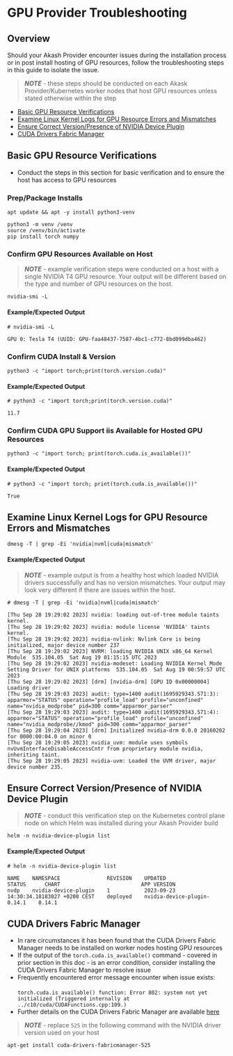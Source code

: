 # GPU Provider Troubleshooting

## Overview

Should your Akash Provider encounter issues during the installation process or in post install hosting of GPU resources, follow the troubleshooting steps in this guide to isolate the issue.

> _**NOTE**_ - these steps should be conducted on each Akask Provider/Kubernetes worker nodes that host GPU resources unless stated otherwise within the step

* [Basic GPU Resource Verifications](gpu-provider-troubleshooting.md#basic-gpu-resource-verifications)
* [Examine Linux Kernel Logs for GPU Resource Errors and Mismatches](gpu-provider-troubleshooting.md#examine-linux-kernel-logs-for-gpu-resource-errors-and-mismatches)
* [Ensure Correct Version/Presence of NVIDIA Device Plugin](gpu-provider-troubleshooting.md#ensure-correct-version-presence-of-nvidia-device-plugin)
* [CUDA Drivers Fabric Manager](gpu-provider-troubleshooting.md#cuda-drivers-fabric-manager)

## Basic GPU Resource Verifications

* Conduct the steps in this section for basic verification and to ensure the host has access to GPU resources

### Prep/Package Installs

```
apt update && apt -y install python3-venv

python3 -m venv /venv
source /venv/bin/activate
pip install torch numpy
```

### Confirm GPU Resources Available on Host

> _**NOTE**_ - example verification steps were conducted on a host with a single NVIDIA T4 GPU resource.  Your output will be different based on the type and number of GPU resources on the host.

```
nvidia-smi -L
```

#### Example/Expected Output

```
# nvidia-smi -L

GPU 0: Tesla T4 (UUID: GPU-faa48437-7587-4bc1-c772-8bd099dba462)
```

### Confirm CUDA Install & Version

```
python3 -c "import torch;print(torch.version.cuda)"
```

#### Example/Expected Output

```
# python3 -c "import torch;print(torch.version.cuda)"

11.7
```

### Confirm CUDA GPU Support iis Available for Hosted GPU Resources

```
python3 -c "import torch; print(torch.cuda.is_available())"
```

#### Example/Expected Output

```
# python3 -c "import torch; print(torch.cuda.is_available())"

True
```

## Examine Linux Kernel Logs for GPU Resource Errors and Mismatches

```
dmesg -T | grep -Ei 'nvidia|nvml|cuda|mismatch'
```

#### Example/Expected Output

> _**NOTE**_ - example output is from a healthy host which loaded NVIDIA drivers successfully and has no version mismatches.  Your output may look very different if there are issues within the host.

```
# dmesg -T | grep -Ei 'nvidia|nvml|cuda|mismatch'

[Thu Sep 28 19:29:02 2023] nvidia: loading out-of-tree module taints kernel.
[Thu Sep 28 19:29:02 2023] nvidia: module license 'NVIDIA' taints kernel.
[Thu Sep 28 19:29:02 2023] nvidia-nvlink: Nvlink Core is being initialized, major device number 237
[Thu Sep 28 19:29:02 2023] NVRM: loading NVIDIA UNIX x86_64 Kernel Module  535.104.05  Sat Aug 19 01:15:15 UTC 2023
[Thu Sep 28 19:29:02 2023] nvidia-modeset: Loading NVIDIA Kernel Mode Setting Driver for UNIX platforms  535.104.05  Sat Aug 19 00:59:57 UTC 2023
[Thu Sep 28 19:29:02 2023] [drm] [nvidia-drm] [GPU ID 0x00000004] Loading driver
[Thu Sep 28 19:29:03 2023] audit: type=1400 audit(1695929343.571:3): apparmor="STATUS" operation="profile_load" profile="unconfined" name="nvidia_modprobe" pid=300 comm="apparmor_parser"
[Thu Sep 28 19:29:03 2023] audit: type=1400 audit(1695929343.571:4): apparmor="STATUS" operation="profile_load" profile="unconfined" name="nvidia_modprobe//kmod" pid=300 comm="apparmor_parser"
[Thu Sep 28 19:29:04 2023] [drm] Initialized nvidia-drm 0.0.0 20160202 for 0000:00:04.0 on minor 0
[Thu Sep 28 19:29:05 2023] nvidia_uvm: module uses symbols nvUvmInterfaceDisableAccessCntr from proprietary module nvidia, inheriting taint.
[Thu Sep 28 19:29:05 2023] nvidia-uvm: Loaded the UVM driver, major device number 235.
```

## Ensure Correct Version/Presence of NVIDIA Device Plugin

> _**NOTE**_ - conduct this verification step on the Kubernetes control plane node on which Helm was installed during your Akash Provider build

```
helm -n nvidia-device-plugin list
```

#### Example/Expected Output

```
# helm -n nvidia-device-plugin list

NAME    NAMESPACE               REVISION    UPDATED                                    STATUS      CHART                          APP VERSION
nvdp    nvidia-device-plugin    1           2023-09-23 14:30:34.18183027 +0200 CEST    deployed    nvidia-device-plugin-0.14.1    0.14.1 
```

## CUDA Drivers Fabric Manager

* In rare circumstances it has been found that the CUDA Drivers Fabric Manager needs to be installed on worker nodes hosting GPU resources
* If the output of the `torch.cuda.is_available()` command - covered in prior section in this doc - is an error condition, consider installing the CUDA Drivers Fabric Manager to resolve issue
* Frequently encountered error message encounter when issue exists:\
  \
  `torch.cuda.is_available() function: Error 802: system not yet initialized (Triggered internally at ../c10/cuda/CUDAFunctions.cpp:109.)`
* Further details on the CUDA Drivers Fabric Manager are available [here](https://forums.developer.nvidia.com/t/error-802-system-not-yet-initialized-cuda-11-3/234955)

> _**NOTE**_ - replace `525` in the following command with the NVIDIA driver version used on your host

```
apt-get install cuda-drivers-fabricmanager-525
```
